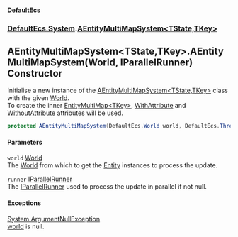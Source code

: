 #### [DefaultEcs](index.md 'index')
### [DefaultEcs.System](index.md#DefaultEcs_System 'DefaultEcs.System').[AEntityMultiMapSystem&lt;TState,TKey&gt;](AEntityMultiMapSystem_TState_TKey_.md 'DefaultEcs.System.AEntityMultiMapSystem&lt;TState,TKey&gt;')
## AEntityMultiMapSystem&lt;TState,TKey&gt;.AEntityMultiMapSystem(World, IParallelRunner) Constructor
Initialise a new instance of the [AEntityMultiMapSystem&lt;TState,TKey&gt;](AEntityMultiMapSystem_TState_TKey_.md 'DefaultEcs.System.AEntityMultiMapSystem&lt;TState,TKey&gt;') class with the given [World](AEntityMultiMapSystem_TState_TKey__World.md 'DefaultEcs.System.AEntityMultiMapSystem&lt;TState,TKey&gt;.World').  
To create the inner [EntityMultiMap&lt;TKey&gt;](EntityMultiMap_TKey_.md 'DefaultEcs.EntityMultiMap&lt;TKey&gt;'), [WithAttribute](WithAttribute.md 'DefaultEcs.System.WithAttribute') and [WithoutAttribute](WithoutAttribute.md 'DefaultEcs.System.WithoutAttribute') attributes will be used.  
```csharp
protected AEntityMultiMapSystem(DefaultEcs.World world, DefaultEcs.Threading.IParallelRunner runner);
```
#### Parameters
<a name='DefaultEcs_System_AEntityMultiMapSystem_TState_TKey__AEntityMultiMapSystem(DefaultEcs_World_DefaultEcs_Threading_IParallelRunner)_world'></a>
`world` [World](World.md 'DefaultEcs.World')  
The [World](AEntityMultiMapSystem_TState_TKey__World.md 'DefaultEcs.System.AEntityMultiMapSystem&lt;TState,TKey&gt;.World') from which to get the [Entity](Entity.md 'DefaultEcs.Entity') instances to process the update.
  
<a name='DefaultEcs_System_AEntityMultiMapSystem_TState_TKey__AEntityMultiMapSystem(DefaultEcs_World_DefaultEcs_Threading_IParallelRunner)_runner'></a>
`runner` [IParallelRunner](IParallelRunner.md 'DefaultEcs.Threading.IParallelRunner')  
The [IParallelRunner](IParallelRunner.md 'DefaultEcs.Threading.IParallelRunner') used to process the update in parallel if not null.
  
#### Exceptions
[System.ArgumentNullException](https://docs.microsoft.com/en-us/dotnet/api/System.ArgumentNullException 'System.ArgumentNullException')  
[world](AEntityMultiMapSystem_TState_TKey__AEntityMultiMapSystem(World_IParallelRunner).md#DefaultEcs_System_AEntityMultiMapSystem_TState_TKey__AEntityMultiMapSystem(DefaultEcs_World_DefaultEcs_Threading_IParallelRunner)_world 'DefaultEcs.System.AEntityMultiMapSystem&lt;TState,TKey&gt;.AEntityMultiMapSystem(DefaultEcs.World, DefaultEcs.Threading.IParallelRunner).world') is null.
